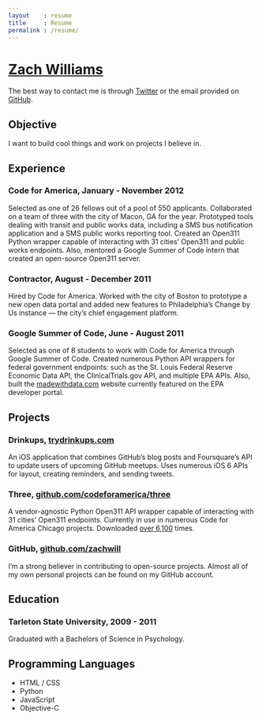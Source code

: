 ```yaml
---
layout    : resume
title     : Resume
permalink : /resume/
---
```


[Zach Williams](http://zachwill.com)
=============

The best way to contact me is through [Twitter](https://twitter.com/zachwill) or the email provided on
[GitHub](https://github.com/zachwill).


Objective
---------

I want to build cool things and work on projects I believe in.


Experience
----------

### **Code for America**, January - November 2012

Selected as one of 26 fellows out of a pool of 550 applicants. Collaborated on a team of three with the city of Macon, GA for the year. Prototyped tools dealing with transit and public works data, including a SMS bus notification application and a SMS public works reporting tool. Created an Open311 Python wrapper capable of interacting with 31 cities’ Open311 and public works endpoints. Also, mentored a Google Summer of Code intern that created an open-source Open311 server.

### **Contractor**, August - December 2011

Hired by Code for America. Worked with the city of Boston to prototype a new open data portal and added new features to Philadelphia’s Change by Us instance — the city’s chief engagement platform.  

### **Google Summer of Code**, June - August 2011

Selected as one of 8 students to work with Code for America through Google Summer of Code. Created numerous Python API wrappers for federal government endpoints: such as the St. Louis Federal Reserve Economic Data API, the ClinicalTrials.gov API, and multiple EPA APIs. Also, built the [madewithdata.com](http://www.madewithdata.com/epa/) website currently featured on the EPA developer portal.


Projects
--------

### **Drinkups**, [trydrinkups.com]()

An iOS application that combines GitHub’s blog posts and Foursquare’s API to update users of upcoming GitHub meetups. Uses numerous iOS 6 APIs for layout, creating reminders, and sending tweets.

### **Three**, [github.com/codeforamerica/three]()

A vendor-agnostic Python Open311 API wrapper capable of interacting with 31 cities’ Open311 endpoints.  Currently in use in numerous Code for America Chicago projects. Downloaded [over 6,100](https://crate.io/packages/three/) times.

### **GitHub**, [github.com/zachwill]()

I’m a strong believer in contributing to open-source projects. Almost all of my own personal projects can be found on my GitHub account.


Education
---------

### **Tarleton State University**, 2009 - 2011

Graduated with a Bachelors of Science in Psychology.


Programming Languages
---------------------

* HTML / CSS
* Python
* JavaScript
* Objective-C
